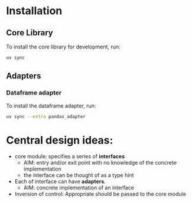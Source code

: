 # Installation

## Core Library
To install the core library for development, run:
```bash
uv sync
```

## Adapters
### Dataframe adapter
To install the dataframe adapter, run:
```bash
uv sync --extra pandas_adapter
```

# Central design ideas: 
* core module: specifies a series of **interfaces** 
    - AIM: entry and/or exit point with no knowledge of the concrete implementation
    - the interface can be thought of as a type hint
* Each of interface can have **adapters**.
    - AIM: concrete implementation of an interface
* Inversion of control: Appropriate should be passed to the core module